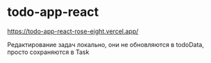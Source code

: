 # todo-app-react

https://todo-app-react-rose-eight.vercel.app/

Редактирование задач локально, они не обновляются в todoData, просто сохраняются в Task